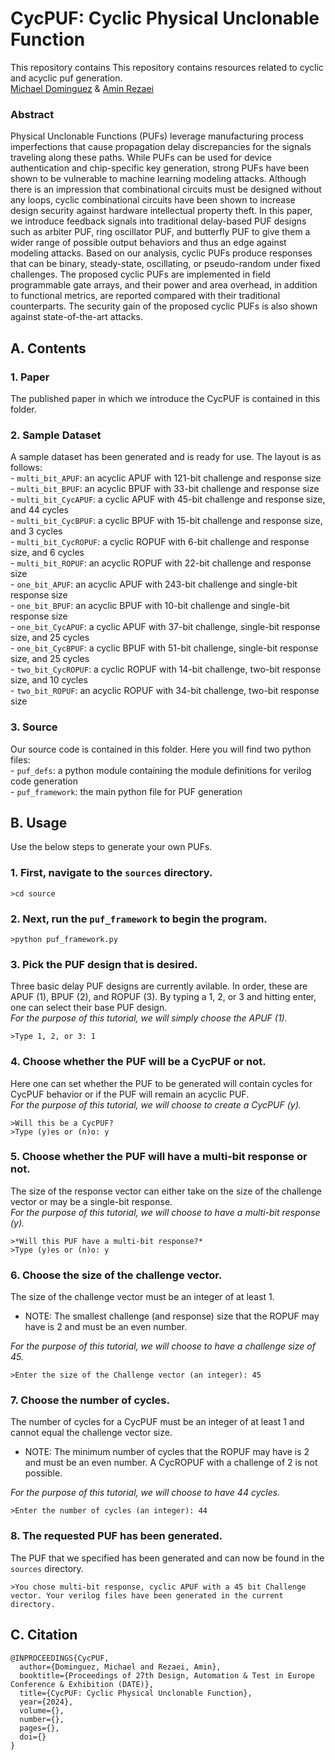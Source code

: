 # CycPUF: Cyclic Physical Unclonable Function
This repository contains This repository contains resources related to cyclic and acyclic puf generation.   </br>
[Michael Dominguez](https://github.com/M-A-D-007) & [Amin Rezaei](https://github.com/r3zaei) </br>
### Abstract

Physical Unclonable Functions (PUFs) leverage manufacturing process imperfections that cause propagation delay discrepancies for the signals traveling along these paths. While PUFs can be used for device authentication and chip-specific key generation, strong PUFs have been shown to be vulnerable to machine learning modeling attacks. Although there is an impression that combinational circuits must be designed without any loops, cyclic combinational circuits have been shown to increase design security against hardware intellectual property theft. In this paper, we introduce feedback signals into traditional delay-based PUF designs such as arbiter PUF, ring oscillator PUF, and butterfly PUF to give them a wider range of possible output behaviors and thus an edge against modeling attacks. Based on our analysis, cyclic PUFs produce responses that can be binary, steady-state, oscillating, or pseudo-random under fixed challenges. The proposed cyclic PUFs are implemented in field programmable gate arrays, and their power and area overhead, in addition to functional metrics, are reported compared with their traditional counterparts. The security gain of the proposed cyclic PUFs is also shown against state-of-the-art attacks.

## A. Contents 
 
### 1. Paper
The published paper in which we introduce the CycPUF is contained in this folder.

### 2. Sample Dataset
A sample dataset has been generated and is ready for use.  The layout is as follows:	<br>
	- `multi_bit_APUF`: an acyclic APUF with 121-bit challenge and response size	<br>
	- `multi_bit_BPUF`: an acyclic BPUF with 33-bit challenge and response size	<br>
	- `multi_bit_CycAPUF`: a cyclic APUF with 45-bit challenge and response size, and 44 cycles	<br>
	- `multi_bit_CycBPUF`: a cyclic BPUF with 15-bit challenge and response size, and 3 cycles	<br>
	- `multi_bit_CycROPUF`: a cyclic ROPUF with 6-bit challenge and response size, and 6 cycles	<br>
	- `multi_bit_ROPUF`: an acyclic ROPUF with 22-bit challenge and response size	<br>
	- `one_bit_APUF`: an acyclic APUF with 243-bit challenge and single-bit response size	<br>
	- `one_bit_BPUF`: an acyclic BPUF with 10-bit challenge and single-bit response size	<br>
	- `one_bit_CycAPUF`: a cyclic APUF with 37-bit challenge, single-bit response size, and 25 cycles	<br>
	- `one_bit_CycBPUF`: a cyclic BPUF with 51-bit challenge, single-bit response size, and 25 cycles	<br>
	- `two_bit_CycROPUF`: a cyclic ROPUF with 14-bit challenge, two-bit response size, and 10 cycles	<br>
	- `two_bit_ROPUF`: an acyclic ROPUF with 34-bit challenge, two-bit response size	<br>

### 3. Source
Our source code is contained in this folder.  Here you will find two python files:	<br>
	- `puf_defs`: a python module containing the module definitions for verilog code generation	<br>
	- `puf_framework`: the main python file for PUF generation	<br>

## B. Usage
Use the below steps to generate your own PUFs.

### 1. First, navigate to the `sources` directory.
```
>cd source
```

### 2. Next, run the `puf_framework` to begin the program.
```
>python puf_framework.py
```

### 3. Pick the PUF design that is desired.
Three basic delay PUF designs are currently avilable.  In order, these are APUF (1), BPUF (2), and ROPUF (3). By typing a 1, 2, or 3 and hitting enter, one can select their base PUF design.	<br>
*For the purpose of this tutorial, we will simply choose the APUF (1).*
```
>Type 1, 2, or 3: 1
```
### 4. Choose whether the PUF will be a CycPUF or not.
Here one can set whether the PUF to be generated will contain cycles for CycPUF behavior or if the PUF will remain an acyclic PUF.	<br>
*For the purpose of this tutorial, we will choose to create a CycPUF (y).*
```
>Will this be a CycPUF?
>Type (y)es or (n)o: y
```
### 5. Choose whether the PUF will have a multi-bit response or not.
The size of the response vector can either take on the size of the challenge vector or may be a single-bit response.	<br>
*For the purpose of this tutorial, we will choose to have a multi-bit response (y).*
```
>*Will this PUF have a multi-bit response?*
>Type (y)es or (n)o: y
```
### 6. Choose the size of the challenge vector.
The size of the challenge vector must be an integer of at least 1.	<br>
- NOTE: The smallest challenge (and response) size that the ROPUF may have is 2 and must be an even number.	<br>

*For the purpose of this tutorial, we will choose to have a challenge size of 45.*
```
>Enter the size of the Challenge vector (an integer): 45
```
### 7. Choose the number of cycles.
The number of cycles for a CycPUF must be an integer of at least 1 and cannot equal the challenge vector size.	<br>
- NOTE: The minimum number of cycles that the ROPUF may have is 2 and must be an even number.  A CycROPUF with a challenge of 2 is not possible.	<br>

*For the purpose of this tutorial, we will choose to have 44 cycles.*
```
>Enter the number of cycles (an integer): 44
```
### 8. The requested PUF has been generated.
The PUF that we specified has been generated and can now be found in the `sources` directory.
```
>You chose multi-bit response, cyclic APUF with a 45 bit Challenge vector. Your verilog files have been generated in the current directory.
```

## C. Citation
```
@INPROCEEDINGS{CycPUF,
  author={Dominguez, Michael and Rezaei, Amin},
  booktitle={Proceedings of 27th Design, Automation & Test in Europe Conference & Exhibition (DATE)}, 
  title={CycPUF: Cyclic Physical Unclonable Function}, 
  year={2024},
  volume={},
  number={},
  pages={},
  doi={}
}

